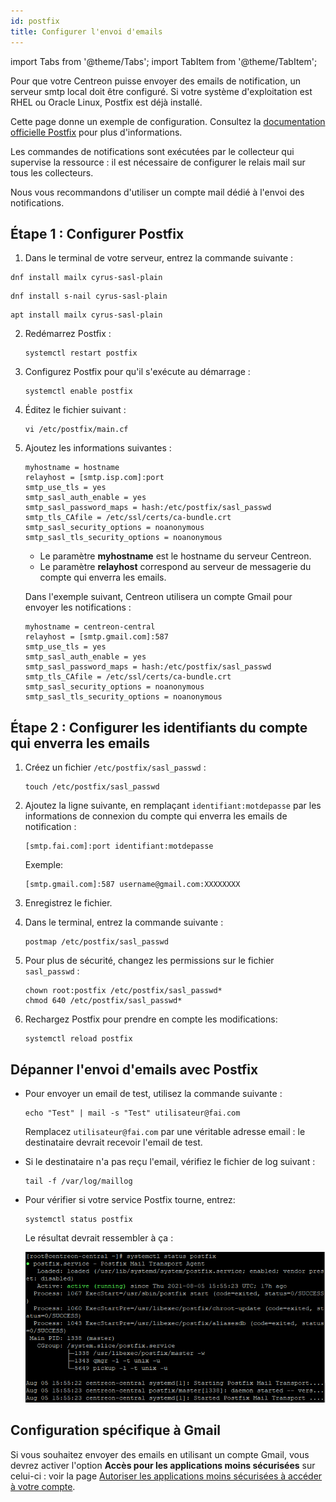 ```yaml
---
id: postfix
title: Configurer l'envoi d'emails
---
```


import Tabs from '@theme/Tabs';
import TabItem from '@theme/TabItem';

Pour que votre Centreon puisse envoyer des emails de notification, un serveur smtp local doit être configuré. Si votre système d'exploitation est RHEL ou Oracle Linux, Postfix est déjà installé.

Cette page donne un exemple de configuration. Consultez la  [documentation officielle Postfix](http://www.postfix.org/BASIC_CONFIGURATION_README) pour plus d'informations.

Les commandes de notifications sont exécutées par le collecteur qui supervise la ressource : il est nécessaire de configurer le relais mail sur tous les collecteurs.

Nous vous recommandons d'utiliser un compte mail dédié à l'envoi des notifications.

## Étape 1 : Configurer Postfix

1. Dans le terminal de votre serveur, entrez la commande suivante :

<Tabs groupId="sync">
<TabItem value="Alma / RHEL / Oracle Linux 8" label="Alma / RHEL / Oracle Linux 8">

``` shell
dnf install mailx cyrus-sasl-plain
```

</TabItem>
<TabItem value="Alma / RHEL / Oracle Linux 9" label="Alma / RHEL / Oracle Linux 9">

``` shell
dnf install s-nail cyrus-sasl-plain
```

</TabItem>
<TabItem value="Debian 11 & 12" label="Debian 11 & 12">

``` shell
apt install mailx cyrus-sasl-plain
```

</TabItem>
</Tabs>

2. Redémarrez Postfix : 

    ```shell
    systemctl restart postfix
    ```

3. Configurez Postfix pour qu'il s'exécute au démarrage :

    ```shell
    systemctl enable postfix
    ```

3. Éditez le fichier suivant :

    ```shell
    vi /etc/postfix/main.cf
    ```

4. Ajoutez les informations suivantes :

    ```shell
    myhostname = hostname
    relayhost = [smtp.isp.com]:port
    smtp_use_tls = yes
    smtp_sasl_auth_enable = yes
    smtp_sasl_password_maps = hash:/etc/postfix/sasl_passwd
    smtp_tls_CAfile = /etc/ssl/certs/ca-bundle.crt
    smtp_sasl_security_options = noanonymous
    smtp_sasl_tls_security_options = noanonymous
    ```
    
    - Le paramètre **myhostname** est le hostname du serveur Centreon.
    - Le paramètre **relayhost** correspond au serveur de messagerie du compte qui enverra les emails.

    Dans l'exemple suivant, Centreon utilisera un compte Gmail pour envoyer les notifications :

    ```shell
    myhostname = centreon-central
    relayhost = [smtp.gmail.com]:587
    smtp_use_tls = yes
    smtp_sasl_auth_enable = yes
    smtp_sasl_password_maps = hash:/etc/postfix/sasl_passwd
    smtp_tls_CAfile = /etc/ssl/certs/ca-bundle.crt
    smtp_sasl_security_options = noanonymous
    smtp_sasl_tls_security_options = noanonymous
    ```

## Étape 2 : Configurer les identifiants du compte qui enverra les emails

1. Créez un fichier `/etc/postfix/sasl_passwd` :

    ```shell
    touch /etc/postfix/sasl_passwd
    ```

2. Ajoutez la ligne suivante, en remplaçant `identifiant:motdepasse` par les informations de connexion du compte qui enverra les emails de notification :

    ```shell
    [smtp.fai.com]:port identifiant:motdepasse
    ```

    Exemple:

    ```shell
    [smtp.gmail.com]:587 username@gmail.com:XXXXXXXX
    ```

3. Enregistrez le fichier.

3. Dans le terminal, entrez la commande suivante : 

    ```shell
    postmap /etc/postfix/sasl_passwd
    ```

4. Pour plus de sécurité, changez les permissions sur le fichier `sasl_passwd` :

    ```shell
    chown root:postfix /etc/postfix/sasl_passwd*
    chmod 640 /etc/postfix/sasl_passwd*
    ```

3. Rechargez Postfix pour prendre en compte les modifications:

    ```shell
    systemctl reload postfix
    ```

## Dépanner l'envoi d'emails avec Postfix

- Pour envoyer un email de test, utilisez la commande suivante :

    ```shell
    echo "Test" | mail -s "Test" utilisateur@fai.com
    ```

    Remplacez `utilisateur@fai.com` par une véritable adresse email : le destinataire devrait recevoir l'email de test.

- Si le destinataire n'a pas reçu l'email, vérifiez le fichier de log suivant :

    ```shell
    tail -f /var/log/maillog
    ```

- Pour vérifier si votre service Postfix tourne, entrez:

    ```shell
    systemctl status postfix
    ```

    Le résultat devrait ressembler à ça :

    ![image](../assets/administration/postfix-status.png)

## Configuration spécifique à Gmail

Si vous souhaitez envoyer des emails en utilisant un compte Gmail, vous devrez activer l'option **Accès pour les applications moins sécurisées** sur celui-ci : voir la page [Autoriser les applications moins sécurisées à accéder à votre compte](https://support.google.com/accounts/answer/6010255).
